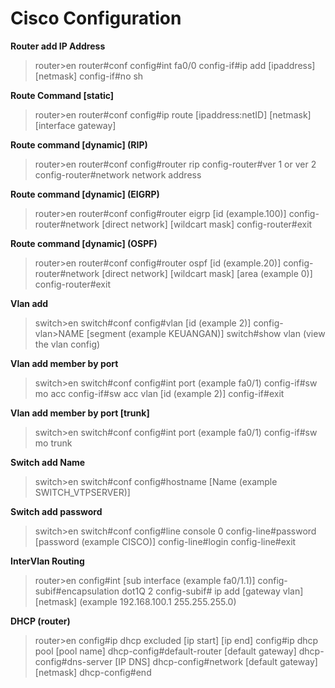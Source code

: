 # Cisco Configuration

**Router add IP Address**
> router>en
router#conf
config#int fa0/0
config-if#ip add [ipaddress] [netmask]
config-if#no sh


**Route Command [static]**
>router>en
router#conf
config#ip route [ipaddress:netID] [netmask] [interface gateway]


**Route command [dynamic] (RIP)**
>router>en
router#conf
config#router rip
config-router#ver 1 or ver 2
config-router#network network address


**Route command [dynamic] (EIGRP)**
>router>en
router#conf
config#router eigrp [id (example.100)]
config-router#network [direct network] [wildcart mask]
config-router#exit


**Route command [dynamic] (OSPF)**
>router>en
router#conf
config#router ospf [id (example.20)]
config-router#network [direct network] [wildcart mask] [area (example 0)]
config-router#exit


**Vlan add**
>switch>en
switch#conf
config#vlan [id (example 2)]
config-vlan>NAME [segment (example KEUANGAN)]
switch#show vlan (view the vlan config)


**Vlan add member by port**
>switch>en
switch#conf
config#int port (example fa0/1)
config-if#sw mo acc
config-if#sw acc vlan [id (example 2)]
config-if#exit


**Vlan add member by port [trunk]**
>switch>en
switch#conf
config#int port (example fa0/1)
config-if#sw mo trunk


**Switch add Name**
>switch>en
switch#conf
config#hostname [Name (example SWITCH_VTPSERVER)]

 

**Switch add password**
>switch>en
switch#conf
config#line console 0
config-line#password [password (example CISCO)]
config-line#login
config-line#exit


**InterVlan Routing**
>router>en
config#int [sub interface (example fa0/1.1)]
config-subif#encapsulation dot1Q 2
config-subif# ip add [gateway vlan] [netmask] (example 192.168.100.1 255.255.255.0)


**DHCP (router)**
>router>en
config#ip dhcp excluded [ip start] [ip end]
config#ip dhcp pool [pool name]
dhcp-config#default-router [default gateway]
dhcp-config#dns-server [IP DNS]
dhcp-config#network [default gateway] [netmask]
dhcp-config#end

